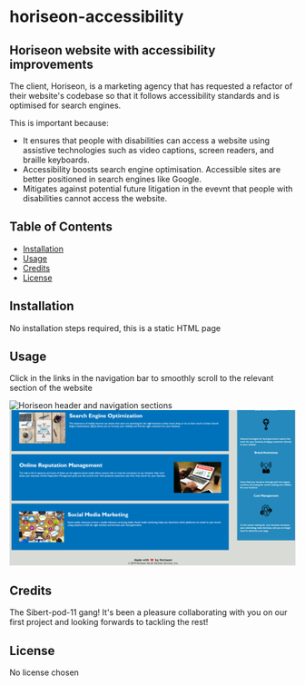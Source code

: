 # horiseon-accessibility

## Horiseon website with accessibility improvements

The client, Horiseon, is a marketing agency that has requested a refactor of their website's codebase so that it follows accessibility standards and is optimised for search engines.

This is important because:

- It ensures that people with disabilities can access a website using assistive technologies such as video captions, screen readers, and braille keyboards. 
- Accessibility boosts search engine optimisation. Accessible sites are better positioned in search engines like Google.
- Mitigates against potential future litigation in the evevnt that people with disabilities cannot access the website.

## Table of Contents

- [Installation](#installation)
- [Usage](#usage)
- [Credits](#credits)
- [License](#license)

## Installation

No installation steps required, this is a static HTML page

## Usage

Click in the links in the navigation bar to smoothly scroll to the relevant section of the website

![Horiseon header and navigation sections](starter/assets/images/horiseon-screenshot-1.png)
![Horiseon content and benefits sections](starter/assets/images/horiseon-screenshot-2.png)

## Credits

The Sibert-pod-11 gang! It's been a pleasure collaborating with you on our first project and looking forwards to tackling the rest!

## License

No license chosen